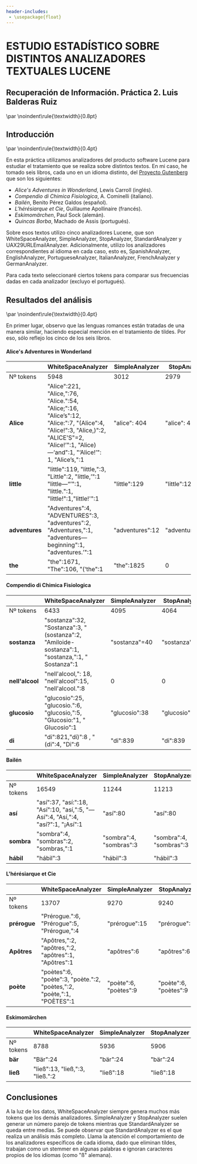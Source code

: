 ```yaml
---
header-includes:
 - \usepackage{float}
---
```


ESTUDIO ESTADÍSTICO SOBRE DISTINTOS ANALIZADORES TEXTUALES LUCENE 
==========================================

Recuperación de Información. Práctica 2. Luis Balderas Ruiz
-----------------------------------------------------------------------------

\par
\noindent\rule{\textwidth}{0.8pt}

Introducción
------------

\par
\noindent\rule{\textwidth}{0.4pt}

En esta práctica utilizamos analizadores del producto software Lucene para estudiar el tratamiento que se realiza sobre distintos textos. En mi caso, he tomado seis libros, cada uno en un idioma distinto, del [Proyecto Gutenberg](https://www.gutenberg.org/) que son los siguientes:

- *Alice's Adventures in Wonderland*, Lewis Carroll (inglés).  
- *Compendio di Chimica Fisiologica*, A. Cominelli (italiano).  
- *Bailén*, Benito Pérez Galdos (español).  
- *L'hérésiarque et Cie*, Guillaume Apollinaire (francés).  
- *Eskimomärchen*, Paul Sock (alemán).  
- *Quincas Borba*, Machado de Assis (portugués).  

Sobre esos textos utilizo cinco analizadores Lucene, que son WhiteSpaceAnalyzer, SimpleAnalyzer, StopAnalyzer, StandardAnalyzer y UAX29URLEmailAnalyzer. Adicionalmente, utilizo los analizadores correspondientes al idioma en cada caso, esto es, SpanishAnalyzer, EnglishAnalyzer, PortugueseAnalyzer, ItalianAnalyzer, FrenchAnalyzer y GermanAnalyzer.

Para cada texto seleccionaré ciertos tokens para comparar sus frecuencias dadas en cada analizador (excluyo el portugués).

Resultados del análisis
--------------------------------

\par
\noindent\rule{\textwidth}{0.4pt}

En primer lugar, observo que las lenguas romances están tratadas de una manera similar, haciendo especial mención en el tratamiento de tildes. Por eso, sólo reflejo los cinco de los seis libros. 

#### Alice's Adventures in Wonderland

|    | WhiteSpaceAnalyzer | SimpleAnalyzer | StopAnalyzer | StandardAnalyzer | UAX29URLEmailAnalyzer | EnglishAnalyzer |
| --- | ---- | ---- | ---- | ----- | ---- | ---- |
 | Nº tokens | 5948 | 3012 | 2979 | 3081 | 3084 | 2868 |
 | **Alice** | "Alice":221, "Alice,":76, "Alice.":54, "Alice;":16, "Alice’s":12, "Alice:":7,  "(Alice":4, "Alice!":3, "Alice,)":2, "ALICE'S"=2, "Alice!’":1, "Alice)—‘and":1, "‘Alice!’": 1,  "Alice’s,":1 | "alice": 404 | "alice": 404 | "alice": 386, "alice’s": 15, "alice's":3 |  "alice": 386, "alice’s": 15, "alice's":3 | "alice’s": 15, "alice's":3 |
 | **little** | "little":119, "little,":3, "Little":2, "little,’":1 "little—“’":1, "little.":1, "little!":1,"little!'":1 | "little":129 | "little":129 | "little":129 | "little":129 | "littl":129 |
 | **adventures** | "Adventures":4, "ADVENTURES":3, "adventures":2, "Adventures,":1, "adventures—beginning":1, "adventures.’":1 | "adventures":12 | "adventures":12 | "adventures":12 | "adventures":12 | "adventur":12 | 
| **the** | "the":1671, "The":106, "(‘the":1 | "the":1825 | 0 | 0 | "the":1825 |

#### Compendio di Chimica Fisiologica

|    | WhiteSpaceAnalyzer | SimpleAnalyzer | StopAnalyzer | StandardAnalyzer | UAX29URLEmailAnalyzer | ItalianAnalyzer |
| --- | ---- | ---- | ---- | ----- | ---- | ---- |
 | Nº tokens | 6433 | 4095 | 4064 | 4487 | 4491 | 4392 |
 | **sostanza** | "sostanza":32, "Sostanza":3, "(sostanza":2, "Amiloide-sostanza":1, "sostanza,":1, "       Sostanza":1 | "sostanza"=40 | "sostanza"=40 | "sostanza"=40 | "sostanza"=40 | "sostanza"=40 | 
 | **nell'alcool** | "nell'alcool,": 18, "nell'alcool":15, "nell'alcool.":8 | 0 | 0 | "nell'alcool":41  | "nell'alcool":41  | "nell'alcool":41 |
 | **glucosio** | "glucosio":25, "glucosio.":6, "glucosio,":5, "Glucosio:"1, "   Glucosio":1 | "glucosio":38 | "glucosio":38 | "glucosio":38 | "glucosio":38 | "glucosio":38 |
 | **di** | "di":821,"di)":8 , "(di":4, "Di":6| "di":839 | "di":839 | "di":839 | "di":839 | "di":839 | 
 
#### Bailén 
 
 |    | WhiteSpaceAnalyzer | SimpleAnalyzer | StopAnalyzer | StandardAnalyzer | UAX29URLEmailAnalyzer | SpanishAnalyzer |
| --- | ---- | ---- | ---- | ----- | ---- | ---- |
| Nº tokens | 16549 | 11244 | 11213 | 11333 | 11336 | 10806 |
| **así** | "así":37, "así:":18, "Así":10, "así,":5, "—Así":4, "Así,":4, "así?":1, "¡Así":1 | "así":80 | "así":80 | "así":80 |  "así":80 | "asi":80 (sin tilde) |
| **sombra** | "sombra":4, "sombras":2, "sombras,":1 | "sombra":4, "sombras":3 | "sombra":4, "sombras":3 | "sombra":4, "sombras":3 | "sombra":4, "sombras":3 | "sombra":4, "sombras":3 | 
| **hábil** | "hábil":3 | "hábil":3 | "hábil":3 | "hábil":3 | "hábil":3 |  0 ("habil":5) |

#### L'hérésiarque et Cie 

 |    | WhiteSpaceAnalyzer | SimpleAnalyzer | StopAnalyzer | StandardAnalyzer | UAX29URLEmailAnalyzer | FrenchAnalyzer |
| --- | ---- | ---- | ---- | ----- | ---- | ---- |
| Nº tokens | 13707 | 9270 | 9240 | 9821 | 9823 | 8718 |
| **prérogue** | "Prérogue.":6, "Prérogue":5, "Prérogue,":4 | "prérogue":15 | "prérogue":15 | "prérogue":15 | "prérogue":15 | 0 ("prérogu":15) |
| **Apôtres** | "Apôtres,":2, "apôtres,":2, "apôtres":1, "Apôtres":1 | "apôtres":6 | "apôtres":6  | "apôtres":6 | "apôtres":6 | 0 ("apotr":6) |
| **poète** | "poètes":6, "poète":3, "poète.":2, "poètes,":2, "poète,":1, "POÈTES":1 | "poète":6, "poètes":9 | "poète":6, "poètes":9 | "poète":6, "poètes":9 | "poète":6, "poètes":9 | 0 |

#### Eskimomärchen

 |    | WhiteSpaceAnalyzer | SimpleAnalyzer | StopAnalyzer | StandardAnalyzer | UAX29URLEmailAnalyzer | GermanAnalyzer |
| --- | ---- | ---- | ---- | ----- | ---- | ---- |
| Nº tokens | 8788 | 5936 | 5906 | 6058 | 6061 | 4729 | 
| **bär** | "Bär":24 | "bär":24 | "bär":24 | "bär":24 | "bär":24 | 0 ("bar":52) |
| **ließ** | "ließ":13, "ließ,":3, "ließ.":2 | "ließ":18 | "ließ":18 | "ließ":18 | 0 |

Conclusiones
-----------------------

A la luz de los datos, WhiteSpaceAnalyzer siempre genera muchos más tokens que los demás analizadores. SimpleAnalyzer y StopAnalyzer suelen generar un número parejo de tokens mientras que StandardAnalyzer se queda entre medias. Se puede observar que StandardAnalyzer es el que realiza un análisis más completo.  Llama la atención el comportamiento de los analizadores específicos de cada idioma, dado que eliminan tildes, trabajan como un stemmer en algunas palabras e ignoran caracteres propios de los idiomas (como  "ß" alemana).